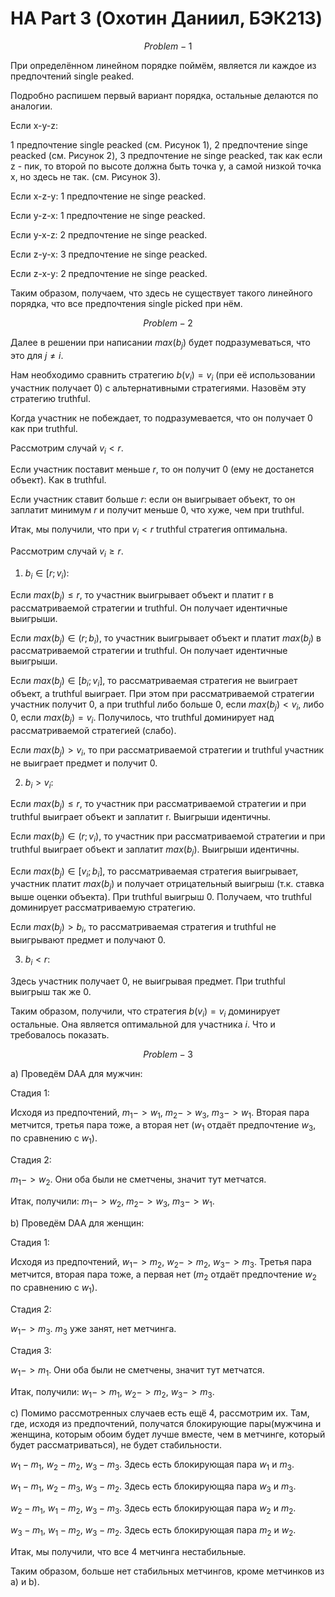 # HA Part 3    (Охотин Даниил, БЭК213)

$$ Problem-1 $$

При определённом линейном порядке поймём, является ли каждое из предпочтений single peaked.

Подробно распишем первый вариант порядка, остальные делаются по аналогии.

Если x-y-z:

1 предпочтение single peacked (см. Рисунок 1), 2 предпочтение singe peacked (см. Рисунок 2), 3 предпочтение не singe peacked, так как если z - пик, то второй по высоте должна быть точка y, а самой низкой точка x, но здесь не так. (см. Рисунок 3).

Если x-z-y: 1 предпочтение не singe peacked.

Если y-z-x: 1 предпочтение не singe peacked.

Если y-x-z: 2 предпочтение не singe peacked.

Если z-y-x: 3 предпочтение не singe peacked.

Если z-x-y: 2 предпочтение не singe peacked.

Таким образом, получаем, что здесь не существует такого линейного порядка, что все предпочтения single picked при нём.

$$ Problem-2 $$

Далее в решении при написании $max(b_j)$ будет подразумеваться, что это для $j ≠ i$.

Нам необходимо сравнить стратегию $b(v_i) = v_i$ (при её использовании участник получает 0) с альтернативными стратегиями. Назовём эту стратегию truthful. 

Когда участник не побеждает, то подразумевается, что он получает 0 как при truthful.

Рассмотрим случай $v_i < r$.

Если участник поставит меньше $r$, то он получит 0 (ему не достанется объект). Как в truthful.

Если участник ставит больше $r$: если он выигрывает объект, то он заплатит минимум $r$ и получит меньше 0, что хуже, чем при truthful. 

Итак, мы получили, что при $v_i < r$ truthful стратегия оптимальна.

Рассмотрим случай $v_i ≥ r$.

1) $b_i ∈ [r; v_i)$:

Если $max(b_j) ≤ r$, то участник выигрывает объект и платит r в рассматриваемой стратегии и truthful. Он получает идентичные выигрыши.

Если $max(b_j) ∈ (r; b_i)$, то участник выигрывает объект и платит $max(b_j)$ в рассматриваемой стратегии и truthful. Он получает идентичные выигрыши.

Если $max(b_j) ∈ [b_i; v_i]$, то рассматриваемая стратегия не выиграет объект, а truthful выиграет. При этом при рассматриваемой стратегии участник получит 0, а при truthful либо больше 0, если $max(b_j) < v_i$, либо 0, если $max(b_j) = v_i$. Получилось, что truthful доминирует над рассматриваемой стратегией (слабо).

Если $max(b_j) > v_i$, то при рассматриваемой стратегии и truthful участник не выиграет предмет и получит 0.

2) $b_i > v_i$:

Если $max(b_j) ≤ r$, то участник при рассматриваемой стратегии и при truthful выиграет объект и заплатит r. Выигрыши идентичны.

Если $max(b_j) ∈ (r; v_i)$, то участник при рассматриваемой стратегии и при truthful выиграет объект и заплатит $max(b_j)$. Выигрыши идентичны.

Если $max(b_j) ∈ [v_i; b_i]$, то рассматриваемая стратегия выигрывает, участник платит $max(b_j)$ и получает отрицательный выигрыш (т.к. ставка выше оценки объекта). При truthful выигрыш 0. Получаем, что truthful доминирует рассматриваемую стратегию.

Если $max(b_j) > b_i$, то рассматриваемая стратегия и truthful не выигрывают предмет и получают 0.


3) $b_i < r$:

Здесь участник получает 0, не выигрывая предмет. При truthful выигрыш так же 0. 

Таким образом, получили, что стратегия $b(v_i) = v_i$ доминирует остальные. Она является оптимальной для участника $i$. Что и требовалось показать.


$$ Problem-3 $$

а) Проведём DAA для мужчин:

Стадия 1:

Исходя из предпочтений, $m_1 -> w_1$, $m_2 -> w_3$, $m_3 -> w_1$. Вторая пара метчится, третья пара тоже, а вторая нет ($w_1$ отдаёт предпочтение $w_3$, по сравнению с $w_1$).

Стадия 2: 

$m_1 -> w_2$. Они оба были не сметчены, значит тут метчатся.

Итак, получили: $m_1 -> w_2$, $m_2 -> w_3$, $m_3 -> w_1$.

b) Проведём DAA для женщин:

Стадия 1:

Исходя из предпочтений, $w_1 -> m_2$, $w_2 -> m_2$, $w_3 -> m_3$. Третья пара метчится, вторая пара тоже, а первая нет ($m_2$ отдаёт предпочтение $w_2$ по сравнению с $w_1$).

Стадия 2:

$w_1 -> m_3$. $m_3$ уже занят, нет метчинга.

Стадия 3:

$w_1 -> m_1$. Они оба были не сметчены, значит тут метчатся.

Итак, получили: $w_1 -> m_1$, $w_2 -> m_2$, $w_3 -> m_3$.

c) Помимо рассмотренных случаев есть ещё 4, рассмотрим их. Там, где, исходя из предпочтений, получатся блокирующие пары(мужчина и женщина, которым обоим будет лучше вместе, чем в метчинге, который будет рассматриваться), не будет стабильности.

$w_1 - m_1$, $w_2 - m_2$, $w_3 - m_3$. Здесь есть блокирующая пара $w_1$ и $m_3$.

$w_1 - m_1$, $w_2 - m_3$, $w_3 - m_2$. Здесь есть блокирующяа пара $w_3$ и $m_3$.

$w_2 - m_1$, $w_1 - m_2$, $w_3 - m_3$. Здесь есть блокирующая пара $w_2$ и $m_2$.

$w_3 - m_1$, $w_1 - m_2$, $w_3 - m_2$. Здесь есть блокирующая пара $m_2$ и $w_2$.

Итак, мы получили, что все 4 метчинга нестабильные.

Таким образом, больше нет стабильных метчингов, кроме метчинков из а) и b).


